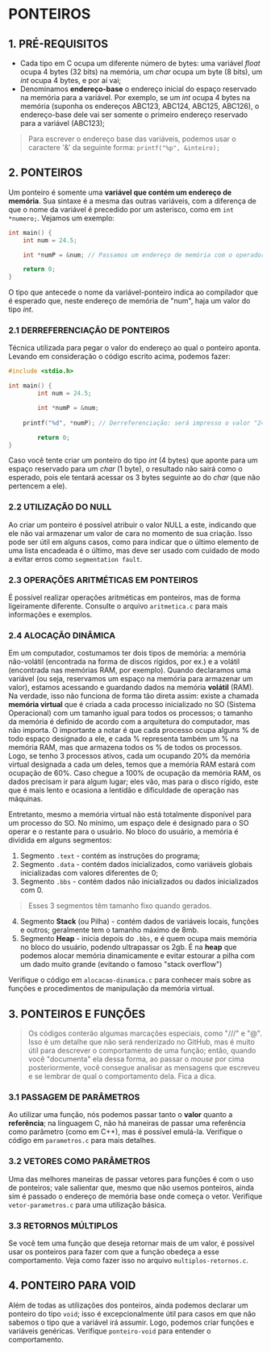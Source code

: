 # PONTEIROS

## 1. PRÉ-REQUISITOS
* Cada tipo em C ocupa um diferente número de bytes: uma variável *float* ocupa 4 bytes (32 bits) na memória, um *char* ocupa um byte (8 bits), um *int* ocupa 4 bytes, e por aí vai;
* Denominamos **endereço-base** o endereço inicial do espaço reservado na memória para a variável. Por exemplo, se um *int* ocupa 4 bytes na memória (suponha os endereços ABC123, ABC124, ABC125, ABC126), o endereço-base dele vai ser somente o primeiro endereço reservado para a variável (ABC123);
> Para escrever o endereço base das variáveis, podemos usar o caractere '&' da seguinte forma: `printf("%p", &inteiro);`

## 2. PONTEIROS
Um ponteiro é somente uma **variável que contém um endereço de memória**. Sua sintaxe é a mesma das outras variáveis, com a diferença de que o nome da variável é precedido por um asterisco, como em `int *numero;`. Vejamos um exemplo:
```c
int main() { 
	int num = 24.5;

	int *numP = &num; // Passamos um endereço de memória com o operador &.

	return 0;
}
```
O tipo que antecede o nome da variável-ponteiro indica ao compilador que é esperado que, neste endereço de memória de "num", haja um valor do tipo *int*.

### 2.1 DERREFERENCIAÇÃO DE PONTEIROS
Técnica utilizada para pegar o valor do endereço ao qual o ponteiro aponta. Levando em consideração o código escrito acima, podemos fazer:
```c
#include <stdio.h>

int main() {
        int num = 24.5;

        int *numP = &num;
	
	printf("%d", *numP); // Derreferenciação: será impresso o valor "24.5" ao invés do endereço.

        return 0;
}
```
Caso você tente criar um ponteiro do tipo *int* (4 bytes) que aponte para um espaço reservado para um *char* (1 byte), o resultado não sairá como o esperado, pois ele tentará acessar os 3 bytes seguinte ao do *char* (que não pertencem a ele).

### 2.2 UTILIZAÇÃO DO NULL
Ao criar um ponteiro é possível atribuir o valor NULL a este, indicando que ele não vai armazenar um valor de cara no momento de sua criação. Isso pode ser útil em alguns casos, como para indicar que o último elemento de uma lista encadeada é o último, mas deve ser usado com cuidado de modo a evitar erros como `segmentation fault`.
 
### 2.3 OPERAÇÕES ARITMÉTICAS EM PONTEIROS
É possível realizar operações aritméticas em ponteiros, mas de forma ligeiramente diferente. Consulte o arquivo `aritmetica.c` para mais informações e exemplos.

### 2.4 ALOCAÇÃO DINÂMICA
Em um computador, costumamos ter dois tipos de memória: a memória não-volátil (encontrada na forma de discos rígidos, por ex.) e a volátil (encontrada nas memórias RAM, por exemplo). 
Quando declaramos uma variável (ou seja, reservamos um espaço na memória para armazenar um valor), estamos acessando e guardando dados na memória **volátil** (RAM). Na verdade, isso não funciona de forma tão direta assim: existe a chamada **memória virtual** que é criada a cada processo inicializado no SO (Sistema Operacional) com um tamanho igual para todos os processos; o tamanho da memória é definido de acordo com a arquitetura do computador, mas não importa. O importante a notar é que cada processo ocupa alguns % de todo espaço designado a ele, e cada % representa também um % na memória RAM, mas que armazena todos os % de todos os processos. Logo, se tenho 3 processos ativos, cada um ocupando 20% da memória virtual designada a cada um deles, temos que a memória RAM estará com ocupação de 60%.
Caso chegue a 100% de ocupação da memória RAM, os dados precisam ir para algum lugar; eles vão, mas para o disco rígido, este que é mais lento e ocasiona a lentidão e dificuldade de operação nas máquinas.

Entretanto, mesmo a memória virtual não está totalmente disponível para um processo do SO. No mínimo, um espaço dele é designado para o SO operar e o restante para o usuário. No bloco do usuário, a memória é dividida em alguns segmentos:
1. Segmento `.text` - contém as instruções do programa;
2. Segmento `.data` - contém dados inicializados, como variáveis globais inicializadas com valores diferentes de 0;
3. Segmento `.bbs` - contém dados não inicializados ou dados inicializados com 0.
> Esses 3 segmentos têm tamanho fixo quando gerados.
4. Segmento **Stack** (ou Pilha) - contém dados de variáveis locais, funções e outros; geralmente tem o tamanho máximo de 8mb. 
5. Segmento **Heap** - inicia depois do `.bbs`, e é quem ocupa mais memória no bloco do usuário, podendo ultrapassar os 2gb. É na **heap** que podemos alocar memória dinamicamente e evitar estourar a pilha com um dado muito grande (evitando o famoso "stack overflow")

Verifique o código em `alocacao-dinamica.c` para conhecer mais sobre as funções e procedimentos de manipulação da memória virtual. 

## 3. PONTEIROS E FUNÇÕES
> Os códigos conterão algumas marcações especiais, como "///" e "@". Isso é um detalhe que não será renderizado no GitHub, mas é muito útil para descrever o comportamento de uma função; então, quando você "documenta" ela dessa forma, ao passar o *mouse* por cima posteriormente, você consegue analisar as mensagens que escreveu e se lembrar de qual o comportamento dela. Fica a dica.

### 3.1 PASSAGEM DE PARÂMETROS
Ao utilizar uma função, nós podemos passar tanto o **valor** quanto a **referência**; na linguagem C, não há maneiras de passar uma referência como parâmetro (como em C++), mas é possível emulá-la. Verifique o código em `parametros.c` para mais detalhes.

### 3.2 VETORES COMO PARÂMETROS
Uma das melhores maneiras de passar vetores para funções é com o uso de ponteiros; vale salientar que, mesmo que não usemos ponteiros, ainda sim é passado o endereço de memória base onde começa o vetor. Verifique `vetor-parametros.c` para uma utilização básica.

### 3.3 RETORNOS MÚLTIPLOS
Se você tem uma função que deseja retornar mais de um valor, é possível usar os ponteiros para fazer com que a função obedeça a esse comportamento. Veja como fazer isso no arquivo `multiplos-retornos.c`. 

## 4. PONTEIRO PARA VOID
Além de todas as utilizações dos ponteiros, ainda podemos declarar um ponteiro do tipo `void`; isso é excepcionalmente útil para casos em que não sabemos o tipo que a variável irá assumir. Logo, podemos criar funções e variáveis genéricas. Verifique `ponteiro-void` para entender o comportamento.

